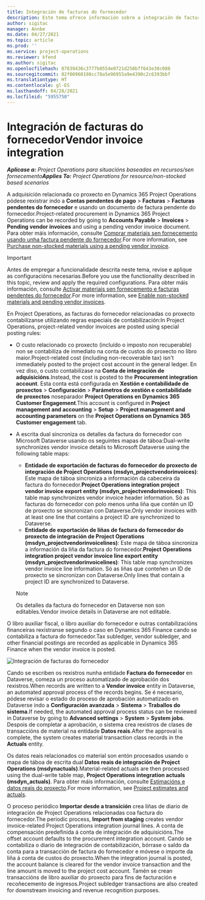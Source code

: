 ```yaml
---
title: Integración de facturas do fornecedor
description: Este tema ofrece información sobre a integración de facturas do fornecedor en Project Operations.
author: sigitac
manager: Annbe
ms.date: 04/27/2021
ms.topic: article
ms.prod: ''
ms.service: project-operations
ms.reviewer: kfend
ms.author: sigitac
ms.openlocfilehash: 07839436c3777b0554e0721d250bff643e38c088
ms.sourcegitcommit: 02f00960198cc78a5e96955a9e4390c2c6393bbf
ms.translationtype: HT
ms.contentlocale: gl-ES
ms.lasthandoff: 04/28/2021
ms.locfileid: "5955750"
---
```

# <a name="vendor-invoice-integration"></a><span data-ttu-id="fd39b-103">Integración de facturas do fornecedor</span><span class="sxs-lookup"><span data-stu-id="fd39b-103">Vendor invoice integration</span></span>

<span data-ttu-id="fd39b-104">_**Aplícase a:** Project Operations para situacións baseadas en recursos/sen fornecemento_</span><span class="sxs-lookup"><span data-stu-id="fd39b-104">_**Applies To:** Project Operations for resource/non-stocked based scenarios_</span></span>

<span data-ttu-id="fd39b-105">A adquisición relacionada co proxecto en Dynamics 365 Project Operations pódese rexistrar indo a **Contas pendentes de pago** > **Facturas** > **Facturas pendentes do fornecedor** e usando un documento de factura pendente do fornecedor.</span><span class="sxs-lookup"><span data-stu-id="fd39b-105">Project-related procurement in Dynamics 365 Project Operations can be recorded by going to **Accounts Payable** > **Invoices** > **Pending vendor invoices** and using a pending vendor invoice document.</span></span> <span data-ttu-id="fd39b-106">Para obter máis información, consulte [Comprar materiais sen fornecemento usando unha factura pendente do fornecedor](../procurement/pending-vendor-invoices.md).</span><span class="sxs-lookup"><span data-stu-id="fd39b-106">For more information, see [Purchase non-stocked materials using a pending vendor invoice](../procurement/pending-vendor-invoices.md).</span></span>

> [!IMPORTANT]
> <span data-ttu-id="fd39b-107">Antes de empregar a funcionalidade descrita neste tema, revise e aplique as configuracións necesarias.</span><span class="sxs-lookup"><span data-stu-id="fd39b-107">Before you use the functionality described in this topic, review and apply the required configurations.</span></span> <span data-ttu-id="fd39b-108">Para obter máis información, consulte [Activar materiais sen fornecemento e facturas pendentes do fornecedor](../procurement/configure-materials-nonstocked.md).</span><span class="sxs-lookup"><span data-stu-id="fd39b-108">For more information, see [Enable non-stocked materials and pending vendor invoices](../procurement/configure-materials-nonstocked.md).</span></span>

<span data-ttu-id="fd39b-109">En Project Operations, as facturas do fornecedor relacionadas co proxecto contabilízanse utilizando regras especiais de contabilización:</span><span class="sxs-lookup"><span data-stu-id="fd39b-109">In Project Operations, project-related vendor invoices are posted using special posting rules:</span></span>

- <span data-ttu-id="fd39b-110">O custo relacionado co proxecto (incluído o imposto non recuperable) non se contabiliza de inmediato na conta de custos do proxecto no libro maior.</span><span class="sxs-lookup"><span data-stu-id="fd39b-110">Project-related cost (including non-recoverable tax) isn't immediately posted to the project cost account in the general ledger.</span></span> <span data-ttu-id="fd39b-111">En vez diso, o custo contabilízase na **Conta de integración de adquisicións**.</span><span class="sxs-lookup"><span data-stu-id="fd39b-111">Instead, the cost is posted to the **Procurement integration account**.</span></span> <span data-ttu-id="fd39b-112">Esta conta está configurada en **Xestión e contabilidade de proxectos** > **Configuración** > **Parámetros de xestión e contabilidade de proxectos** noseparador **Project Operations en Dynamics 365 Customer Engagement**.</span><span class="sxs-lookup"><span data-stu-id="fd39b-112">This account is configured in **Project management and accounting** > **Setup** > **Project management and accounting parameters** on the **Project Operations on Dynamics 365 Customer engagement** tab.</span></span>
- <span data-ttu-id="fd39b-113">A escrita dual sincroniza os detalles da factura do fornecedor con Microsoft Dataverse usando os seguintes mapas de táboa:</span><span class="sxs-lookup"><span data-stu-id="fd39b-113">Dual-write synchronizes vendor invoice details to Microsoft Dataverse using the following table maps:</span></span>

     - <span data-ttu-id="fd39b-114">**Entidade de exportación de facturas do fornecedor do proxecto de integración de Project Operations (msdyn_projectvendorinvoices)**: Este mapa de táboa sincroniza a información da cabeceira da factura do fornecedor.</span><span class="sxs-lookup"><span data-stu-id="fd39b-114">**Project Operations integration project vendor invoice export entity (msdyn_projectvendorinvoices)**: This table map synchronizes vendor invoice header information.</span></span> <span data-ttu-id="fd39b-115">Só as facturas do fornecedor con polo menos unha liña que contén un ID de proxecto se sincronizan con Dataverse.</span><span class="sxs-lookup"><span data-stu-id="fd39b-115">Only vendor invoices with at least one line that contains a project ID are synchronized to Dataverse.</span></span>
     - <span data-ttu-id="fd39b-116">**Entidade de exportación de liñas de factura do fornecedor do proxecto de integración de Project Operations (msdyn_projectvendorinvoicelines)**: Este mapa de táboa sincroniza a información da liña da factura do fornecedor.</span><span class="sxs-lookup"><span data-stu-id="fd39b-116">**Project Operations integration project vendor invoice line export entity (msdyn_projectvendorinvoicelines)**: This table map synchronizes vendor invoice line information.</span></span> <span data-ttu-id="fd39b-117">Só as liñas que conteñen un ID de proxecto se sincronizan con Dataverse.</span><span class="sxs-lookup"><span data-stu-id="fd39b-117">Only lines that contain a project ID are synchronized to Dataverse.</span></span>

     > [!NOTE]
     > <span data-ttu-id="fd39b-118">Os detalles da factura do fornecedor en Dataverse non son editables.</span><span class="sxs-lookup"><span data-stu-id="fd39b-118">Vendor invoice details in Dataverse are not editable.</span></span>

<span data-ttu-id="fd39b-119">O libro auxiliar fiscal, o libro auxiliar do fornecedor e outras contabilizacións financeiras rexístranse segundo o caso en Dynamics 365 Finance cando se contabiliza a factura do fornecedor.</span><span class="sxs-lookup"><span data-stu-id="fd39b-119">Tax subledger, vendor subledger, and other financial postings are recorded as applicable in Dynamics 365 Finance when the vendor invoice is posted.</span></span>

![Integración de facturas do fornecedor](media/DW7VendorInvoice.png)

<span data-ttu-id="fd39b-121">Cando se escriben os rexistros nunha entidade **Factura do fornecedor** en Dataverse, comeza un proceso automatizado de aprobación dos rexistros.</span><span class="sxs-lookup"><span data-stu-id="fd39b-121">When records are written to a **Vendor invoice** entity in Dataverse, an automated approval process of the records begins.</span></span> <span data-ttu-id="fd39b-122">Se é necesario, pódese revisar o estado do proceso de aprobación automatizado en Dataverse indo a **Configuración avanzada** > **Sistema** > **Traballos do sistema**.</span><span class="sxs-lookup"><span data-stu-id="fd39b-122">If needed, the automated approval process status can be reviewed in Dataverse by going to **Advanced settings** > **System** > **System jobs**.</span></span> <span data-ttu-id="fd39b-123">Despois de completar a aprobación, o sistema crea rexistros de clases de transaccións de material na entidade **Datos reais**.</span><span class="sxs-lookup"><span data-stu-id="fd39b-123">After the approval is complete, the system creates material transaction class records in the **Actuals** entity.</span></span>

<span data-ttu-id="fd39b-124">Os datos reais relacionados co material son entón procesados usando o mapa de táboa de escrita dual **Datos reais de integración de Project Operations (msdynactuals)**.</span><span class="sxs-lookup"><span data-stu-id="fd39b-124">Material-related actuals are then processed using the dual-write table map, **Project Operations integration actuals (msdyn_actuals)**.</span></span> <span data-ttu-id="fd39b-125">Para obter máis información, consulte [Estimacións e datos reais do proxecto](resource-dual-write-estimates-actuals.md).</span><span class="sxs-lookup"><span data-stu-id="fd39b-125">For more information, see [Project estimates and actuals](resource-dual-write-estimates-actuals.md).</span></span>

<span data-ttu-id="fd39b-126">O proceso periódico **Importar desde a transición** crea liñas de diario de integración de Project Operations relacionadas coa factura do fornecedor.</span><span class="sxs-lookup"><span data-stu-id="fd39b-126">The periodic process, **Import from staging** creates vendor invoice-related Project Operations integration journal lines.</span></span> <span data-ttu-id="fd39b-127">A conta de compensación predefinida á conta de integración de adquisicións.</span><span class="sxs-lookup"><span data-stu-id="fd39b-127">The offset account defaults to the procurement integration account.</span></span> <span data-ttu-id="fd39b-128">Cando se contabiliza o diario de integración de contabilización, bórrase o saldo da conta para a transacción de factura do fornecedor e móvese o importe da liña á conta de custos do proxecto.</span><span class="sxs-lookup"><span data-stu-id="fd39b-128">When the integration journal is posted, the account balance is cleared for the vendor invoice transaction and the line amount is moved to the project cost account.</span></span> <span data-ttu-id="fd39b-129">Tamén se crean transaccións de libro auxiliar do proxecto para fins de facturación e recoñecemento de ingresos.</span><span class="sxs-lookup"><span data-stu-id="fd39b-129">Project subledger transactions are also created for downstream invoicing and revenue recognition purposes.</span></span>
